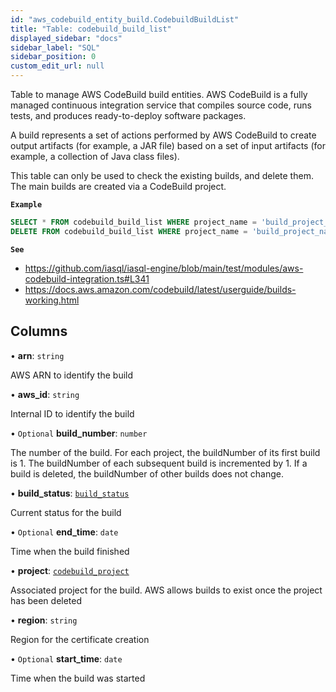 ```yaml
---
id: "aws_codebuild_entity_build.CodebuildBuildList"
title: "Table: codebuild_build_list"
displayed_sidebar: "docs"
sidebar_label: "SQL"
sidebar_position: 0
custom_edit_url: null
---
```


Table to manage AWS CodeBuild build entities. AWS CodeBuild is a fully managed continuous integration service that
compiles source code, runs tests, and produces ready-to-deploy software packages.

A build represents a set of actions performed by AWS CodeBuild to create output artifacts (for example, a JAR file)
based on a set of input artifacts (for example, a collection of Java class files).

This table can only be used to check the existing builds, and delete them. The main builds are created
via a CodeBuild project.

**`Example`**

```sql TheButton[Manage CodeBuild builds]="Manage CodeBuild builds"
SELECT * FROM codebuild_build_list WHERE project_name = 'build_project_name' and build_status = 'FAILED';
DELETE FROM codebuild_build_list WHERE project_name = 'build_project_name';
```

**`See`**

 - https://github.com/iasql/iasql-engine/blob/main/test/modules/aws-codebuild-integration.ts#L341
 - https://docs.aws.amazon.com/codebuild/latest/userguide/builds-working.html

## Columns

• **arn**: `string`

AWS ARN to identify the build

• **aws\_id**: `string`

Internal ID to identify the build

• `Optional` **build\_number**: `number`

The number of the build. For each project, the buildNumber of its first build is 1. The buildNumber of each subsequent build is incremented by 1. If a build is deleted, the buildNumber of other builds does not change.

• **build\_status**: [`build_status`](../enums/aws_codebuild_entity_build.BuildStatus.md)

Current status for the build

• `Optional` **end\_time**: `date`

Time when the build finished

• **project**: [`codebuild_project`](aws_codebuild_entity_project.CodebuildProject.md)

Associated project for the build. AWS allows builds to exist once the project has been deleted

• **region**: `string`

Region for the certificate creation

• `Optional` **start\_time**: `date`

Time when the build was started
